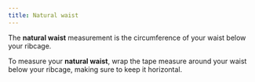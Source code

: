 ```yaml
---
title: Natural waist
---
```


The **natural waist** measurement is the circumference of your waist below your ribcage.

To measure your **natural waist**, wrap the tape measure around your waist below your ribcage, making sure to keep it horizontal.